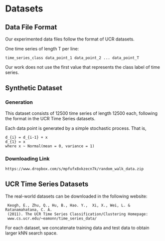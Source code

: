 # Datasets

## Data File Format

Our experimented data files follow the format of UCR datasets.

One time series of length T per line:

```
time_series_class data_point_1 data_point_2 ... data_point_T
```

Our work does not use the first value that represents the class label of time series.

## Synthetic Dataset

### Generation

This dataset consists of 12500 time series of length 12500 each, following the format in the UCR Time Series datasets.

Each data point is generated by a simple stochastic process. That is,

```
d_{i} = d_{i-1} + x 
d_{1} = x
where x ~ Normal(mean = 0, variance = 1)
```

### Downloading Link

```
https://www.dropbox.com/s/mpfufx8xkzecn7k/random_walk_data.zip
```

## UCR Time Series Datasets

The real-world datasets can be downloaded in the following website:

```
 Keogh, E., Zhu, Q., Hu, B., Hao. Y.,  Xi, X., Wei, L. & Ratanamahatana, C. A.
 (2011). The UCR Time Series Classification/Clustering Homepage:
 www.cs.ucr.edu/~eamonn/time_series_data/
```

For each dataset, we concatenate training data and test data to obtain larger kNN search space.
